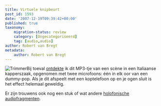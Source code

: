 ```yaml
---
title: Virtuele knipbeurt
post_id: 1593
date: '2007-12-19T09:39:42+00:00'
published: true
taxonomy:
    migration-status: review
    category: [Ongecategoriseerd]
    tag: [audio,audio]
author: Robert van Bregt
metadata:
    author: Robert van Bregt
---
```

![Trimmer](https://breggologisch.files.wordpress.com/2007/12/trimmer_847143_11375358_400px.thumbnail.jpg)Bij toeval [ontdekte](http://altijdandries.wordpress.com/2007/12/14/virtuele-kapperszaak-360%c2%b0-geluid/) ik dit MP3-tje van een scène in een Italiaanse kapperszaak, opgenomen met twee microfoons: één in elk oor van een dummy-pop. Als je dit afspeelt met een koptelefoon op en je ogen sluit is het effect helemaal geweldig.

Er zijn trouwens ook nog een stuk of wat andere [holofonische audiofragmenten](http://onemansblog.com/2007/05/13/get-your-virtual-haircut-and-other-auditory-illusions/).